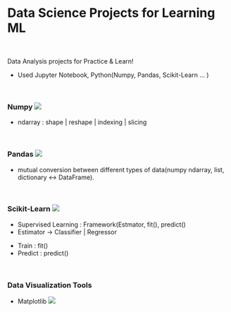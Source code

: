 # Data Science Projects for Learning ML
<br>

Data Analysis projects for Practice & Learn! 
- Used Jupyter Notebook, Python(Numpy, Pandas, Scikit-Learn ... ) 

<br>

### Numpy <img src="https://img.shields.io/badge/numpy-%23013243.svg?style=for-the-badge&logo=numpy&logoColor=white">
- ndarray : shape | reshape | indexing | slicing


<br>

### Pandas <img src="https://img.shields.io/badge/pandas-%23150458.svg?style=for-the-badge&logo=pandas&logoColor=white">
-  mutual conversion between different types of data(numpy ndarray, list, dictionary <-> DataFrame).


<br>

### Scikit-Learn <img src="https://img.shields.io/badge/scikit--learn-%23F7931E.svg?style=for-the-badge&logo=scikit-learn&logoColor=white">
- Supervised Learning : Framework(Estmator, fit(), predict() 
- Estimator -> Classifier | Regressor
* Train : fit()
* Predict : predict() 



<br>

### Data Visualization Tools

* Matplotlib <img src="https://img.shields.io/badge/matplotlib-9999FF?style=for-the-badge&logo=python&logoColor=white">

